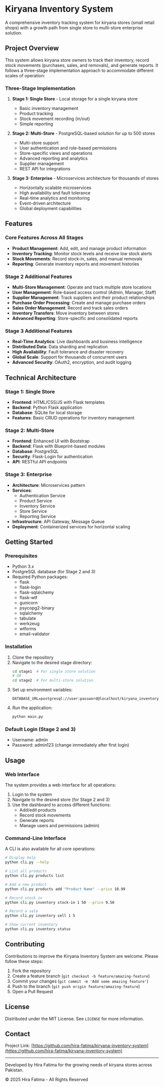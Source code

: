 # Kiryana Inventory System

A comprehensive inventory tracking system for kiryana stores (small retail shops) with a growth path from single store to multi-store enterprise solution.

## Project Overview

This system allows kiryana store owners to track their inventory, record stock movements (purchases, sales, and removals), and generate reports. It follows a three-stage implementation approach to accommodate different scales of operation:

### Three-Stage Implementation

1. **Stage 1: Single Store** - Local storage for a single kiryana store
   - Basic inventory management
   - Product tracking
   - Stock movement recording (in/out)
   - Simple reporting

2. **Stage 2: Multi-Store** - PostgreSQL-based solution for up to 500 stores
   - Multi-store support
   - User authentication and role-based permissions
   - Store-specific views and operations
   - Advanced reporting and analytics
   - Supplier management
   - REST API for integrations

3. **Stage 3: Enterprise** - Microservices architecture for thousands of stores
   - Horizontally scalable microservices
   - High availability and fault tolerance
   - Real-time analytics and monitoring
   - Event-driven architecture
   - Global deployment capabilities

## Features

### Core Features Across All Stages

- **Product Management**: Add, edit, and manage product information
- **Inventory Tracking**: Monitor stock levels and receive low stock alerts
- **Stock Movements**: Record stock-in, sales, and manual removals
- **Reporting**: Generate inventory reports and movement histories

### Stage 2 Additional Features

- **Multi-Store Management**: Operate and track multiple store locations
- **User Management**: Role-based access control (Admin, Manager, Staff)
- **Supplier Management**: Track suppliers and their product relationships
- **Purchase Order Processing**: Create and manage purchase orders
- **Sales Order Management**: Record and track sales orders
- **Inventory Transfers**: Move inventory between stores
- **Advanced Reporting**: Store-specific and consolidated reports

### Stage 3 Additional Features

- **Real-Time Analytics**: Live dashboards and business intelligence
- **Distributed Data**: Data sharding and replication
- **High Availability**: Fault tolerance and disaster recovery
- **Global Scale**: Support for thousands of concurrent users
- **Advanced Security**: OAuth2, encryption, and audit logging

## Technical Architecture

### Stage 1: Single Store

- **Frontend**: HTML/CSS/JS with Flask templates
- **Backend**: Python Flask application
- **Database**: SQLite for local storage
- **Features**: Basic CRUD operations for inventory management

### Stage 2: Multi-Store

- **Frontend**: Enhanced UI with Bootstrap
- **Backend**: Flask with Blueprint-based modules
- **Database**: PostgreSQL
- **Security**: Flask-Login for authentication
- **API**: RESTful API endpoints

### Stage 3: Enterprise

- **Architecture**: Microservices pattern
- **Services**:
  - Authentication Service
  - Product Service
  - Inventory Service
  - Store Service
  - Reporting Service
- **Infrastructure**: API Gateway, Message Queue
- **Deployment**: Containerized services for horizontal scaling

## Getting Started

### Prerequisites

- Python 3.x
- PostgreSQL database (for Stage 2 and 3)
- Required Python packages:
  - flask
  - flask-login
  - flask-sqlalchemy
  - flask-wtf
  - gunicorn
  - psycopg2-binary
  - sqlalchemy
  - tabulate
  - werkzeug
  - wtforms
  - email-validator

### Installation

1. Clone the repository
2. Navigate to the desired stage directory:
   ```bash
   cd stage1  # For single store solution
   # OR
   cd stage2  # For multi-store solution
   ```
3. Set up environment variables:
   ```
   DATABASE_URL=postgresql://user:password@localhost/kiryana_inventory
   ```
4. Run the application:
   ```bash
   python main.py
   ```

### Default Login (Stage 2 and 3)

- Username: admin
- Password: admin123 (change immediately after first login)

## Usage

### Web Interface

The system provides a web interface for all operations:

1. Login to the system
2. Navigate to the desired store (for Stage 2 and 3)
3. Use the dashboard to access different functions:
   - Add/edit products
   - Record stock movements
   - Generate reports
   - Manage users and permissions (admin)

### Command-Line Interface

A CLI is also available for all core operations:

```bash
# Display help
python cli.py --help

# List all products
python cli.py products list

# Add a new product
python cli.py products add "Product Name" --price 10.99

# Record stock in
python cli.py inventory stock-in 1 50 --price 9.50

# Record a sale
python cli.py inventory sell 1 5

# Show current inventory
python cli.py inventory status
```

## Contributing

Contributions to improve the Kiryana Inventory System are welcome. Please follow these steps:

1. Fork the repository
2. Create a feature branch (`git checkout -b feature/amazing-feature`)
3. Commit your changes (`git commit -m 'Add some amazing feature'`)
4. Push to the branch (`git push origin feature/amazing-feature`)
5. Open a Pull Request

## License

Distributed under the MIT License. See `LICENSE` for more information.

## Contact

Project Link: [https://github.com/hira-fatima/kiryana-inventory-system](https://github.com/hira-fatima/kiryana-inventory-system)

---

Developed by Hira Fatima for the growing needs of kiryana stores across Pakistan.

© 2025 Hira Fatima - All Rights Reserved